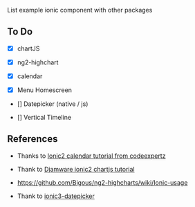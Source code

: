 List example ionic component with other packages

## To Do
* [x] chartJS

* [x] ng2-highchart

* [x] calendar

* [x] Menu Homescreen

* [] Datepicker (native / js)

* [] Vertical Timeline

## References
* Thanks to [Ionic2 calendar tutorial from codeexpertz](https://www.codeexpertz.com/blog/mobile/ionic-2-calendar)

* Thank to [Djamware ionic2 chartjs tutorial](https://www.djamware.com/post/598953f880aca768e4d2b12b/creating-beautiful-charts-easily-using-ionic-3-and-angular-4)

* https://github.com/Bigous/ng2-highcharts/wiki/Ionic-usage

* Thank to [ionic3-datepicker](https://github.com/pauloedsr/ionic3-datepicker/)
